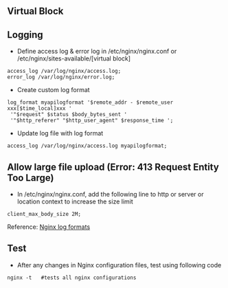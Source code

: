 ## Virtual Block
## Logging
- Define access log & error log in /etc/nginx/nginx.conf or /etc/nginx/sites-available/[virtual block]
```
access_log /var/log/nginx/access.log;
error_log /var/log/nginx/error.log;
```
- Create custom log format
```
log_format myapilogformat '$remote_addr - $remote_user xxx[$time_local]xxx '
 '"$request" $status $body_bytes_sent '
 '"$http_referer" "$http_user_agent" $response_time ';
```

- Update log file with log format
```
access_log /var/log/nginx/access.log myapilogformat;
```

## Allow large file upload (Error: 413 Request Entity Too Large)
- In /etc/nginx/nginx.conf, add the following line to http or server or location context to increase the size limit
```
client_max_body_size 2M;
```

Reference:
[Nginx log formats](http://nginx.org/en/docs/http/ngx_http_log_module.html)


## Test
- After any changes in Nginx configuration files, test using following code
```
nginx -t   #tests all nginx configurations
```

